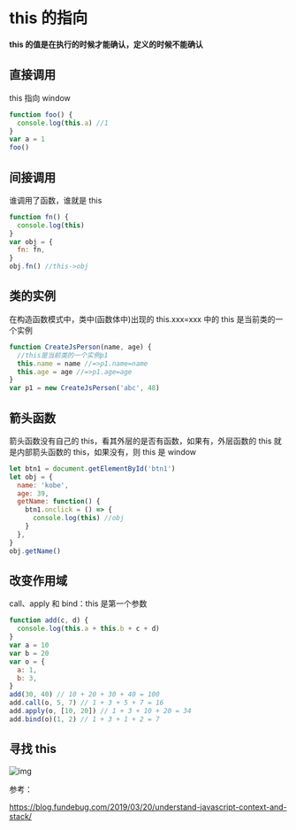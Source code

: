 # this 的指向

**this 的值是在执行的时候才能确认，定义的时候不能确认**

## 直接调用

this 指向 window

```javascript
function foo() {
  console.log(this.a) //1
}
var a = 1
foo()
```

## 间接调用

谁调用了函数，谁就是 this

```javascript
function fn() {
  console.log(this)
}
var obj = {
  fn: fn,
}
obj.fn() //this->obj
```

## 类的实例

在构造函数模式中，类中(函数体中)出现的 this.xxx=xxx 中的 this 是当前类的一个实例

```javascript
function CreateJsPerson(name, age) {
  //this是当前类的一个实例p1
  this.name = name //=>p1.name=name
  this.age = age //=>p1.age=age
}
var p1 = new CreateJsPerson('abc', 48)
```

## 箭头函数

箭头函数没有自己的 this，看其外层的是否有函数，如果有，外层函数的 this 就是内部箭头函数的 this，如果没有，则 this 是 window

```javascript
let btn1 = document.getElementById('btn1')
let obj = {
  name: 'kobe',
  age: 39,
  getName: function() {
    btn1.onclick = () => {
      console.log(this) //obj
    }
  },
}
obj.getName()
```

## 改变作用域

call、apply 和 bind：this 是第一个参数

```javascript
function add(c, d) {
  console.log(this.a + this.b + c + d)
}
var a = 10
var b = 20
var o = {
  a: 1,
  b: 3,
}
add(30, 40) // 10 + 20 + 30 + 40 = 100
add.call(o, 5, 7) // 1 + 3 + 5 + 7 = 16
add.apply(o, [10, 20]) // 1 + 3 + 10 + 20 = 34
add.bind(o)(1, 2) // 1 + 3 + 1 + 2 = 7
```

## 寻找 this

![img](https://cdn.nlark.com/yuque/0/2019/png/85676/1553508525563-7f0894c0-f279-41be-826b-fddf05719921.png)

参考：

https://blog.fundebug.com/2019/03/20/understand-javascript-context-and-stack/
